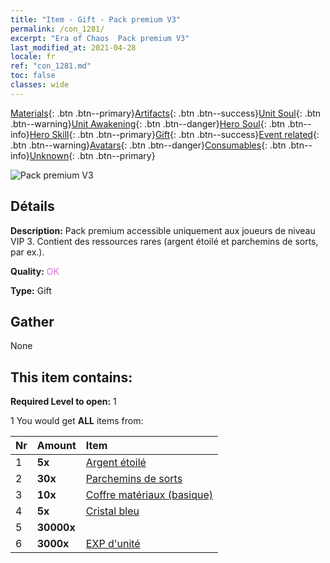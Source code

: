 ```yaml
---
title: "Item - Gift - Pack premium V3"
permalink: /con_1281/
excerpt: "Era of Chaos  Pack premium V3"
last_modified_at: 2021-04-28
locale: fr
ref: "con_1281.md"
toc: false
classes: wide
---
```

 [Materials](/ItemsFR/){: .btn .btn--primary}[Artifacts](/ItemsFR/Artifacts/){: .btn .btn--success}[Unit Soul](/ItemsFR/UnitSoul/){: .btn .btn--warning}[Unit Awakening](/ItemsFR/UnitAwakening/){: .btn .btn--danger}[Hero Soul](/ItemsFR/HeroSoul/){: .btn .btn--info}[Hero Skill](/ItemsFR/HeroSkill/){: .btn .btn--primary}[Gift](/ItemsFR/Gift/){: .btn .btn--success}[Event related](/ItemsFR/Events/){: .btn .btn--warning}[Avatars](/ItemsFR/Avatars/){: .btn .btn--danger}[Consumables](/ItemsFR/Consumables/){: .btn .btn--info}[Unknown](/ItemsFR/Unknown/){: .btn .btn--primary}

 ![Pack premium V3](/images/t/i_905003.png)

## Détails
 **Description:** Pack premium accessible uniquement aux joueurs de niveau VIP 3. Contient des ressources rares (argent étoilé et parchemins de sorts, par ex.).

 **Quality:** <span style="color: #DA70D6">OK</span>

 **Type:** Gift

## Gather

  None

## This item contains:

 **Required Level to open:** 1

 1 You would get **ALL** items  from:

  | Nr | Amount |     Item    |
  |:---|:-------|:------------|
  | 1 |  **5x** | [Argent étoilé](/ItemsFR/con_969/) |  | 
  | 2 |  **30x** | [Parchemins de sorts](/ItemsFR/con_694/) |  | 
  | 3 |  **10x** | [Coffre matériaux (basique)](/ItemsFR/con_756/) |  | 
  | 4 |  **5x** | [Cristal bleu](/ItemsFR/con_716/) |  | 
  | 5 |  **30000x** | <i class="fas fa-coins"/> |  | 
  | 6 |  **3000x** | [EXP d'unité](/ItemsFR/con_902/) |  | 

